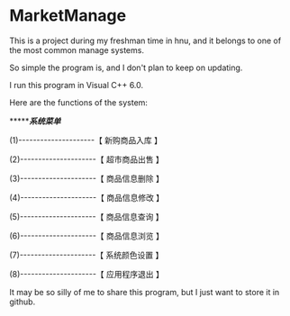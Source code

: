 MarketManage
============

This is a project during my freshman time in hnu, and it belongs to one of the most common manage systems.

So simple the program is, and I don't plan to keep on updating.

I run this program in Visual C++ 6.0.


Here are the functions of the system:


 ****************************系统菜单***********************

 (1)---------------------【           新购商品入库         】

 (2)---------------------【           超市商品出售         】

 (3)---------------------【           商品信息删除         】

 (4)---------------------【           商品信息修改         】

 (5)---------------------【           商品信息查询         】

 (6)---------------------【           商品信息浏览         】

 (7)---------------------【           系统颜色设置         】

 (8)---------------------【           应用程序退出         】
 
 
 It may be so silly of me to share this program, but I just want to store it in github.
